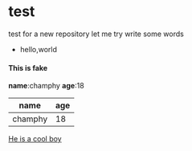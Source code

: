 # test
test for a new repository
let me try write some words
- hello,world

#### This is fake
**name**:champhy
**age**:18

| name | age |
| --- | --- |
| champhy | 18 |

[He is a cool boy](https://pic1.zhimg.com/v2-c3f64ba81d9be88781c78c983a3e6cc8_1200x500.jpg)

